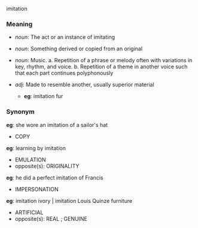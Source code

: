 imitation
### Meaning
+ _noun_: The act or an instance of imitating
+ _noun_: Something derived or copied from an original
+ _noun_: Music.
   a. Repetition of a phrase or melody often with variations in key, rhythm, and voice.
   b. Repetition of a theme in another voice such that each part continues polyphonously

+ _adj_: Made to resemble another, usually superior material
    + __eg__: imitation fur

### Synonym

__eg__: she wore an imitation of a sailor's hat

+ COPY

__eg__: learning by imitation

+ EMULATION
+ opposite(s): ORIGINALITY

__eg__: he did a perfect imitation of Francis

+ IMPERSONATION

__eg__: imitation ivory | imitation Louis Quinze furniture

+ ARTIFICIAL
+ opposite(s): REAL ; GENUINE


